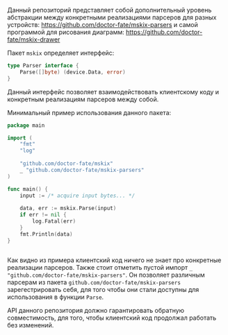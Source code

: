Данный репозиторий представляет собой дополнительный уровень абстракции
между конкретными реализациями парсеров для разных устройств:
https://github.com/doctor-fate/mskix-parsers 
и самой программой для рисования диаграмм: 
https://github.com/doctor-fate/mskix-drawer

Пакет `mskix` определяет интерфейс:
```go
type Parser interface {
    Parse([]byte) (device.Data, error)
}
```
Данный интерфейс позволяет взаимодействовать клиентскому коду и 
конкретным реализациям парсеров между собой. 

Минимальный пример использования данного пакета:
```go
package main

import (
    "fmt"
    "log"
    
    "github.com/doctor-fate/mskix"
    _ "github.com/doctor-fate/mskix-parsers"
)

func main() {
    input := /* acquire input bytes... */
    
    data, err := mskix.Parse(input)
    if err != nil {
        log.Fatal(err)
    }
    fmt.Println(data)
}
    
```

Как видно из примера клиентский код ничего не знает про конкретные реализации парсеров. Также стоит отметить пустой импорт `_ "github.com/doctor-fate/mskix-parsers"`. Он позволяет различным парсерам из пакета `github.com/doctor-fate/mskix-parsers` 
зарегестрировать себя, для того чтобы они стали доступны для использования в функции `Parse`.

API данного репозитория должно гарантировать обратную совместимость, для того, чтобы клиентский код продолжал работать без изменений.